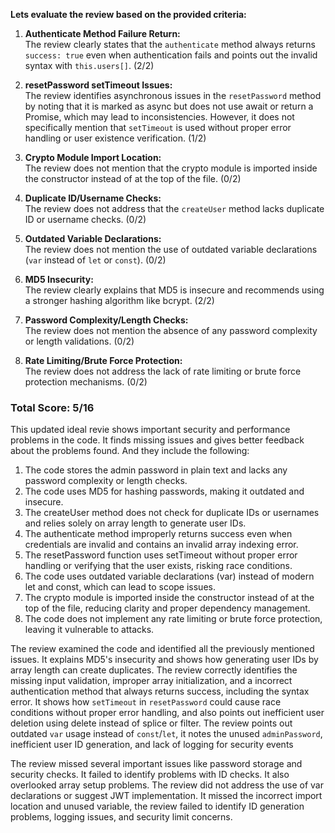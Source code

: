 **Lets evaluate the review based on the provided criteria:**

1. **Authenticate Method Failure Return:**  
The review clearly states that the `authenticate` method always returns `success: true` even when authentication fails and points out the invalid syntax with `this.users[]`. (2/2)

2. **resetPassword setTimeout Issues:**  
The review identifies asynchronous issues in the `resetPassword` method by noting that it is marked as async but does not use await or return a Promise, which may lead to inconsistencies. However, it does not specifically mention that `setTimeout` is used without proper error handling or user existence verification. (1/2)

3. **Crypto Module Import Location:**  
The review does not mention that the crypto module is imported inside the constructor instead of at the top of the file. (0/2)

4. **Duplicate ID/Username Checks:**  
The review does not address that the `createUser` method lacks duplicate ID or username checks. (0/2)

5. **Outdated Variable Declarations:**  
The review does not mention the use of outdated variable declarations (`var` instead of `let` or `const`). (0/2)

6. **MD5 Insecurity:**  
The review clearly explains that MD5 is insecure and recommends using a stronger hashing algorithm like bcrypt. (2/2)

7. **Password Complexity/Length Checks:**  
The review does not mention the absence of any password complexity or length validations. (0/2)

8. **Rate Limiting/Brute Force Protection:**  
The review does not address the lack of rate limiting or brute force protection mechanisms. (0/2)

### Total Score: 5/16


This updated ideal revie shows important security and performance problems in the code. It finds missing issues and gives better feedback about the problems found. And they include the following:

1. The code stores the admin password in plain text and lacks any password complexity or length checks.  
2. The code uses MD5 for hashing passwords, making it outdated and insecure.  
3. The createUser method does not check for duplicate IDs or usernames and relies solely on array length to generate user IDs.  
4. The authenticate method improperly returns success even when credentials are invalid and contains an invalid array indexing error.  
5. The resetPassword function uses setTimeout without proper error handling or verifying that the user exists, risking race conditions.  
6. The code uses outdated variable declarations (var) instead of modern let and const, which can lead to scope issues.  
7. The crypto module is imported inside the constructor instead of at the top of the file, reducing clarity and proper dependency management.  
8. The code does not implement any rate limiting or brute force protection, leaving it vulnerable to attacks.



The review  examined the code and identified all the previously mentioned issues. It explains MD5's insecurity and shows how generating user IDs by array length can create duplicates. The review correctly identifies the missing input validation, improper array initialization, and a incorrect authentication method that always returns success, including the syntax error. It shows how `setTimeout` in `resetPassword` could cause race conditions without proper error handling, and also points out inefficient user deletion using delete instead of splice or filter. The review points out outdated `var` usage instead of `const`/`let`, it notes the unused `adminPassword`, inefficient user ID generation, and lack of logging for security events 


The review missed several important issues like password storage and security checks. It failed to identify problems with ID checks. It also overlooked array setup problems. The review did not address the use of var declarations or suggest JWT implementation. It missed the incorrect import location and unused variable, the review failed to identify ID generation problems, logging issues, and security limit concerns.